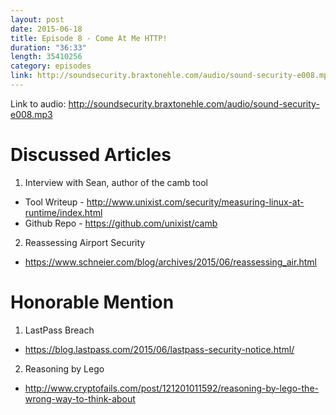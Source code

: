 ```yaml
---
layout: post
date: 2015-06-18
title: Episode 8 - Come At Me HTTP!
duration: "36:33"
length: 35410256
category: episodes
link: http://soundsecurity.braxtonehle.com/audio/sound-security-e008.mp3
---
```


Link to audio: http://soundsecurity.braxtonehle.com/audio/sound-security-e008.mp3

# Discussed Articles
1. Interview with Sean, author of the camb tool
* Tool Writeup - http://www.unixist.com/security/measuring-linux-at-runtime/index.html
* Github Repo - https://github.com/unixist/camb
2. Reassessing Airport Security
* https://www.schneier.com/blog/archives/2015/06/reassessing_air.html 

# Honorable Mention
1. LastPass Breach
* https://blog.lastpass.com/2015/06/lastpass-security-notice.html/
2.  Reasoning by Lego
* http://www.cryptofails.com/post/121201011592/reasoning-by-lego-the-wrong-way-to-think-about

